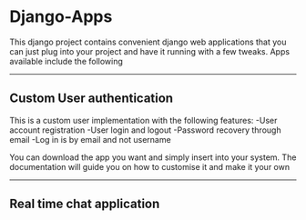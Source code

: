 # Django-Apps
This django project contains convenient django web applications that 
you can just plug into your project and have it running with a few tweaks.
Apps available include the following

---
## Custom User authentication
This is a custom user implementation with the following features:
-User account registration
-User login and logout
-Password recovery through email
-Log in is by email and not username

You can download the app you want and simply insert into your system. 
The documentation will guide you on how to customise it and make it your own

---
## Real time chat application